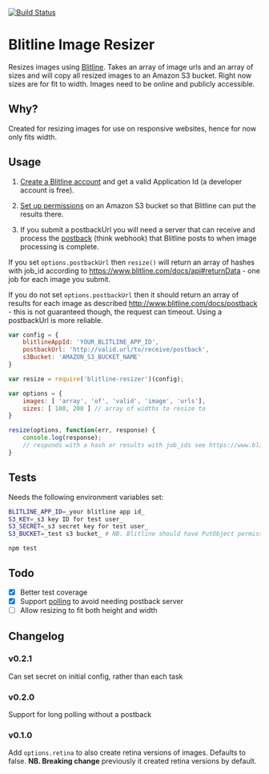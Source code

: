 [![Build Status](https://travis-ci.org/digidem/blitline-resizer.svg)](https://travis-ci.org/digidem/blitline-resizer)

Blitline Image Resizer
======================

Resizes images using [Blitline](https://www.blitline.com/). Takes an array of image urls and an array of sizes and will copy all resized images to an Amazon S3 bucket. Right now sizes are for fit to width. Images need to be online and publicly accessible.

## Why?

Created for resizing images for use on responsive websites, hence for now only fits width.

## Usage

1. [Create a Blitline account](https://www.blitline.com/signup) and get a valid Application Id (a developer account is free).

2. [Set up permissions](https://www.blitline.com/docs/s3_permissions) on an Amazon S3 bucket so that Blitline can put the results there.

3. If you submit a postbackUrl you will need a server that can receive and process the [postback](https://www.blitline.com/docs/postback) (think webhook) that Blitline posts to when image processing is complete.

If you set `options.postbackUrl` then `resize()` will return an array of hashes with job_id according to https://www.blitline.com/docs/api#returnData - one job for each image you submit.

If you do not set `options.postbackUrl` then it should return an array of results for each image as described http://www.blitline.com/docs/postback - this is not guaranteed though, the request can timeout. Using a postbackUrl is more reliable.

```javascript
var config = {
    blitlineAppId: 'YOUR_BLITLINE_APP_ID',
    postbackUrl: 'http://valid.url/to/receive/postback',
    s3Bucket: 'AMAZON_S3_BUCKET_NAME'
}

var resize = require('blitline-resizer')(config);

var options = {
    images: [ 'array', 'of', 'valid', 'image', 'urls'],
    sizes: [ 100, 200 ] // array of widths to resize to
}

resize(options, function(err, response) {
    console.log(response);
    // responds with a hash or results with job_ids see https://www.blitline.com/docs/api
}
```

## Tests

Needs the following environment variables set:

```sh
BLITLINE_APP_ID=_your blitline app id_
S3_KEY=_s3 key ID for test user_
S3_SECRET=_s3 secret key for test user_
S3_BUCKET=_test s3 bucket_ # NB. Blitline should have PutObject permissions, your S3 test user should have DeleteObject permissions
```

`npm test`

## Todo

- [x] Better test coverage
- [x] Support [polling](https://www.blitline.com/docs/polling) to avoid needing postback server
- [ ] Allow resizing to fit both height and width

## Changelog

### v0.2.1

Can set secret on initial config, rather than each task

### v0.2.0

Support for long polling without a postback

### v0.1.0

Add `options.retina` to also create retina versions of images. Defaults to false. **NB. Breaking change** previously it created retina versions by default.
